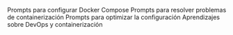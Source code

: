 Prompts para configurar Docker Compose
Prompts para resolver problemas de containerización
Prompts para optimizar la configuración
Aprendizajes sobre DevOps y containerización
